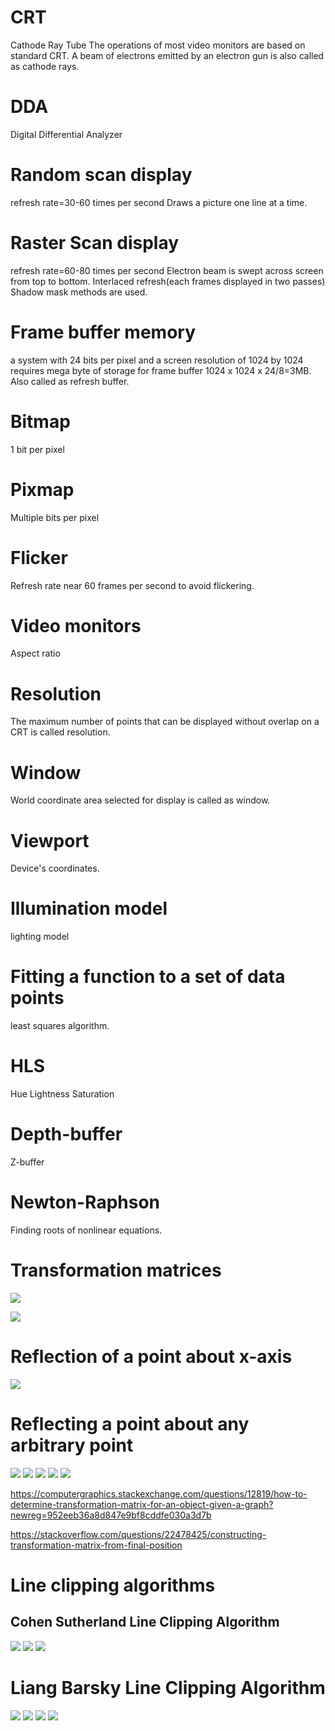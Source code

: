 # CRT
Cathode Ray Tube
The operations of most video monitors are based on standard CRT.
A beam of electrons emitted by an electron gun is also called as cathode rays.
# DDA
Digital Differential Analyzer
# Random scan display
refresh rate=30-60 times per second
Draws a picture one line at a time.
# Raster Scan display
refresh rate=60-80 times per second
Electron beam is swept across screen from top to bottom.
Interlaced refresh(each frames displayed in two passes)
Shadow mask methods are used.
# Frame buffer memory
a system with 24 bits per pixel and a screen resolution of 1024 by 1024 requires mega byte of storage for frame buffer
1024 x 1024 x 24/8=3MB.
Also called as refresh buffer.
# Bitmap
1 bit per pixel
# Pixmap
Multiple bits per pixel
# Flicker
Refresh rate near 60 frames per second to avoid flickering.
# Video monitors
Aspect ratio
# Resolution
The maximum number of points that can be displayed without overlap on a CRT is called resolution.
# Window
World coordinate area selected for display is called as window.
# Viewport
Device's coordinates.
# Illumination model
lighting model
# Fitting a function to a set of data points
least squares algorithm.
# HLS 
Hue
Lightness 
Saturation
# Depth-buffer
Z-buffer
# Newton-Raphson
Finding roots of nonlinear equations.
# Transformation matrices
![](_resources/Pasted%20image%2020240306200143.png)


![](_resources/Pasted%20image%2020240306200151.png)

# Reflection of a point about x-axis
![](_resources/Pasted%20image%2020240306200212.png)
# Reflecting a point about any arbitrary point
![](_resources/Pasted%20image%2020240306200229.png)
![](_resources/Pasted%20image%2020240306200243.png)
![](_resources/Pasted%20image%2020240306200252.png)
![](_resources/Pasted%20image%2020240306200302.png)
![](_resources/Pasted%20image%2020240306200309.png)


https://computergraphics.stackexchange.com/questions/12819/how-to-determine-transformation-matrix-for-an-object-given-a-graph?newreg=952eeb36a8d847e9bf8cddfe030a3d7b

https://stackoverflow.com/questions/22478425/constructing-transformation-matrix-from-final-position
# Line clipping algorithms
## Cohen Sutherland Line Clipping Algorithm
![](_resources/Pasted%20image%2020240307201647.png)
![](_resources/Pasted%20image%2020240307201656.png)
![](_resources/Pasted%20image%2020240307201707.png)
# Liang Barsky Line Clipping Algorithm
![](_resources/Pasted%20image%2020240308131904.png)
![](_resources/Pasted%20image%2020240308131912.png)
![](_resources/Pasted%20image%2020240308131919.png)
![](_resources/Pasted%20image%2020240308131927.png)
